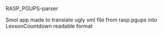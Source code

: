 RASP_PGUPS-parser


Smol app made to translate ugly xml file from rasp.pgups into LessonCountdown readable format